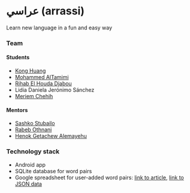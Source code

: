 # عراسي    (arrassi)
Learn new language in a fun and easy way

### Team

#### Students

- [Kong Huang](https://github.com/wheressswaldo)
- [Mohammed AlTamimi](https://github.com/trance03)
- [Rihab El Houda Djabou](https://github.com/rihabelhouda)
- Lidia Daniela Jerónimo Sánchez
- [Meriem Chehih](https://github.com/MeriemChehih)

#### Mentors

- [Sashko Stubailo](https://github.com/stubailo)
- [Rabeb Othnani](https://github.com/RabebOthmani)
- [Henok Getachew Alemayehu](https://github.com/henokgetachew)

### Technology stack

- Android app
- SQLite database for word pairs
- Google spreadsheet for user-added word pairs: [link to article](https://coderwall.com/p/duapqq/use-a-google-spreadsheet-as-your-json-backend), [link to JSON data](https://spreadsheets.google.com/feeds/list/1lSU4P0IaHd1BOD0ogiVCV4yyMTs26uh1TO91mabDF4U/od6/public/values?alt=json)
